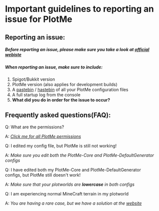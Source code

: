 # Important guidelines to reporting an issue for PlotMe
## Reporting an issue:
##### **Before reporting an issue, please make sure you take a look at [official webiste](http://plotme.worldcretornica.com)**
##### When reporting an issue, make sure to include:
1. Spigot/Bukkit version
2. PlotMe version (also applies for development builds)
3. A [pastebin](http://pastebin.com) / [hastebin](http://hastebin.com) of all your PlotMe configuration files
4. A full startup log from the console
5. **What did you do in order for the issue to occur?**

## Frequently asked questions(FAQ):
Q: What are the permissions?

A: *[Click me for all PlotMe permissions](http://plotme.worldcretornica.com/cp.html)*

Q: I edited my config file, but PlotMe is still not working!

A: *Make sure you edit both the PlotMe-Core and PlotMe-DefaultGenerator configs*

Q: I have edited both my PlotMe-Core and PlotMe-DefaultGenerator configs, but PlotMe still doesn't work!

A: *Make sure that your plotworlds are __lowercase__ in both configs*

Q: I am experiencing normal MineCraft terrain in my plotworld

A: *You are having a rare case, but we have a solution at the [website](http://plotme.worldcretornica.com/setup.html)*
